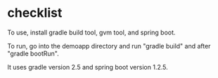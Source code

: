 # checklist

To use, install gradle build tool, gvm tool, and spring boot.

To run, go into the demoapp directory and run "gradle build" and after "gradle bootRun".

It uses gradle version 2.5 and spring boot version 1.2.5.
